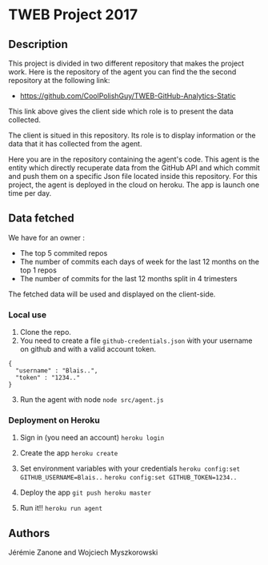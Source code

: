 # TWEB Project 2017

## Description

This project is divided in two different repository that makes the project work. Here is the repository of the agent you can find the the second repository at the following link:
* https://github.com/CoolPolishGuy/TWEB-GitHub-Analytics-Static

This link above gives the client side which role is to present the data collected.

The client is situed in this repository. Its role is to display information or the data that it has collected from the agent.

Here you are in the repository containing the agent's code. This agent is the entity which directly recuperate data from the GitHub API and which commit and push them on a specific Json file located inside this repository. For this project, the agent is deployed in the cloud on heroku. The app is launch one time per day.

## Data fetched

We have for an owner :

- The top 5 commited repos
- The number of commits each days of week for the last 12 months on the top 1 repos
- The number of commits for the last 12 months split in 4 trimesters

The fetched data will be used and displayed on the client-side.


### Local use
1. Clone the repo.
2. You need to create a file `github-credentials.json` ẁith your username on github and with a valid account token.
```
{
  "username" : "Blais..",
  "token" : "1234.."
}
```
3. Run the agent with node `node src/agent.js`

### Deployment on Heroku

1. Sign in (you need an account)
`heroku login`

2. Create the app
`heroku create`

3. Set environment variables with your credentials
`heroku config:set GITHUB_USERNAME=Blais..`
`heroku config:set GITHUB_TOKEN=1234..`

4. Deploy the app
`git push heroku master`

5. Run it!!
`heroku run agent`

## Authors

Jérémie Zanone and Wojciech Myszkorowski
